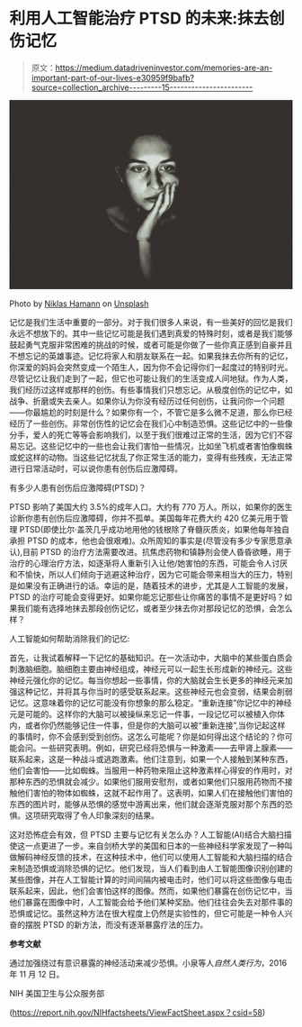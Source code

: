 # 利用人工智能治疗 PTSD 的未来:抹去创伤记忆

> 原文：<https://medium.datadriveninvestor.com/memories-are-an-important-part-of-our-lives-e30959f9bafb?source=collection_archive---------15----------------------->

![](img/6e75aa539294ebc7b474481adebbe9c1.png)

Photo by [Niklas Hamann](https://unsplash.com/@hamann?utm_source=medium&utm_medium=referral) on [Unsplash](https://unsplash.com?utm_source=medium&utm_medium=referral)

记忆是我们生活中重要的一部分。对于我们很多人来说，有一些美好的回忆是我们永远不想放下的。其中一些记忆可能是我们遇到真爱的特殊时刻，或者是我们能够鼓起勇气克服非常困难的挑战的时候，或者可能是你做了一些你真正感到自豪并且不想忘记的英雄事迹。记忆将家人和朋友联系在一起。如果我抹去你所有的记忆，你深爱的妈妈会突然变成一个陌生人，因为你不会记得你们一起度过的特别时光。尽管记忆让我们走到了一起，但它也可能让我们的生活变成人间地狱。作为人类，我们经历过这样或那样的创伤。有些事情我们只想忘记。从极度创伤的记忆中，如战争、折磨或失去亲人。如果你认为你没有经历过任何创伤，让我问你一个问题——你最尴尬的时刻是什么？如果你有一个，不管它是多么微不足道，那么你已经经历了一些创伤。非常创伤性的记忆会在我们心中制造恐惧。这些记忆中的一些像分手，爱人的死亡等等会影响我们，以至于我们很难过正常的生活，因为它们不容易忘记。这些记忆中的一些也会让我们害怕一些情况，比如坐飞机或者害怕像蜘蛛或蛇这样的动物。当这些记忆扰乱了你正常生活的能力，变得有些残疾，无法正常进行日常活动时，可以说你患有创伤后应激障碍。

有多少人患有创伤后应激障碍(PTSD)？

PTSD 影响了美国大约 3.5%的成年人口。大约有 770 万人。所以，如果你的医生诊断你患有创伤后应激障碍，你并不孤单。美国每年花费大约 420 亿美元用于管理 PTSD(即使比尔·盖茨几乎成功地用他的钱根除了脊髓灰质炎，如果他每年独自承担 PTSD 的成本，他也会很艰难)。众所周知的事实是(尽管没有多少专家愿意承认),目前 PTSD 的治疗方法需要改进。抗焦虑药物和镇静剂会使人昏昏欲睡，用于治疗的心理治疗方法，如逐渐将人重新引入让他/她害怕的东西，可能会令人讨厌和不愉快，所以人们倾向于逃避这种治疗，因为它可能会带来相当大的压力，特别是如果没有正确进行的话。幸运的是，随着技术的进步，尤其是人工智能的发展，PTSD 的治疗可能会变得更好。如果你能忘记那些让你痛苦的事情不是更好吗？如果我们能有选择地抹去那段创伤记忆，或者至少抹去你对那段记忆的恐惧，会怎么样？

人工智能如何帮助消除我们的记忆:

首先，让我试着解释一下记忆的基础知识。在一次活动中，大脑中的某些蛋白质会刺激脑细胞。脑细胞主要由神经组成，神经元可以一起生长形成新的神经元。这些神经元强化你的记忆。每当你想起一些事情，你的大脑就会生长更多的神经元来加强这种记忆，并将其与你当时的感受联系起来。这些神经元也会变弱，结果会削弱记忆。这意味着你的记忆可能没有你想象的那么稳定。“重新连接”你记忆中的神经元是可能的。这样你的大脑可以被操纵来忘记一件事，一段记忆可以被植入你体内，或者你仍然能够记住一件事，但是你的大脑可以被“重新连接”,当你记起这样的事情时，你不会感到受到创伤。这怎么可能呢？你是如何得出这个结论的？你可能会问。一些研究表明。例如，研究已经将恐惧与一种激素——去甲肾上腺素——联系起来，这是一种战斗或逃跑激素。他们注意到，如果一个人接触到某种东西，他们会害怕——比如蜘蛛。当服用一种药物来阻止这种激素样心得安的作用时，对那种东西的恐惧就会减少。如果他们服用安慰剂，或者如果他们只服用药物而不接触他们害怕的物体如蜘蛛，这就不起作用了。这表明，如果人们在接触他们害怕的东西的图片时，能够从恐惧的感觉中游离出来，他们就会逐渐克服对那个东西的恐惧。这项研究取得了令人印象深刻的结果。

这对恐怖症会有效，但 PTSD 主要与记忆有关怎么办？人工智能(AI)结合大脑扫描使这一点更进了一步。来自剑桥大学的美国和日本的一些神经科学家发现了一种叫做解码神经反馈的技术，在这种技术中，他们可以使用人工智能和大脑扫描的结合来制造恐惧或消除恐惧的记忆。他们发现，当人们看到由人工智能图像识别创建的某些图像，并在人工智能计算的时间间隔内被电击时，他们可以将这些图像与电击联系起来，因此，他们会害怕这样的图像。然而，如果他们暴露在创伤记忆中，当他们暴露在图像中时，人工智能会给予他们某种奖励。他们往往会失去对那件事的恐惧或记忆。虽然这种方法在很大程度上仍然是实验性的，但它可能是一种令人兴奋的摆脱 PTSD 的新方法，而没有逐渐暴露疗法的压力。

**参考文献**

通过加强绕过有意识暴露的神经活动来减少恐惧。小泉等人*自然人类行为*，2016 年 11 月 12 日。

NIH 美国卫生与公众服务部

(https://report.nih.gov/NIHfactsheets/ViewFactSheet.aspx？csid=58)